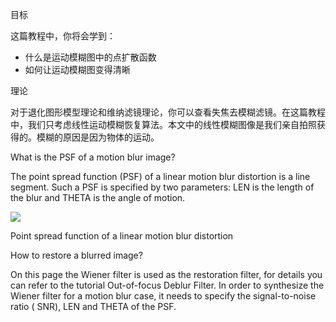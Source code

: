 目标

这篇教程中，你将会学到：

* 什么是运动模糊图中的点扩散函数
* 如何让运动模糊图变得清晰

理论

对于退化图形模型理论和维纳滤镜理论，你可以查看失焦去模糊滤镜。在这篇教程中，我们只考虑线性运动模糊恢复算法。本文中的线性模糊图像是我们亲自拍照获得的。模糊的原因是因为物体的运动。

What is the PSF of a motion blur image?

The point spread function (PSF) of a linear motion blur distortion is a line segment. Such a PSF is specified by two parameters: LEN is the length of the blur and THETA is the angle of motion.

![](https://docs.opencv.org/4.1.0/motion_psf.png)

Point spread function of a linear motion blur distortion

How to restore a blurred image?

On this page the Wiener filter is used as the restoration filter, for details you can refer to the tutorial Out-of-focus Deblur Filter. In order to synthesize the Wiener filter for a motion blur case, it needs to specify the signal-to-noise ratio ( SNR), LEN and THETA of the PSF.